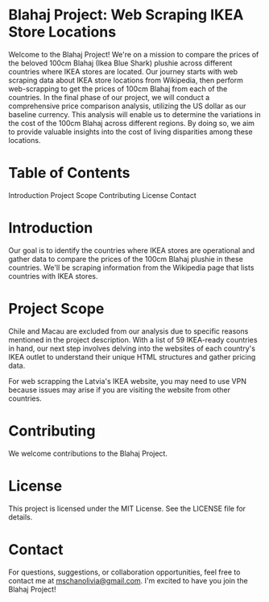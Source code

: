 # Blahaj Project: Web Scraping IKEA Store Locations
Welcome to the Blahaj Project! We're on a mission to compare the prices of the beloved 100cm Blahaj (Ikea Blue Shark) plushie across different countries where IKEA stores are located. Our journey starts with web scraping data about IKEA store locations from Wikipedia, then perform web-scrapping to get the prices of 100cm Blahaj from each of the countries. In the final phase of our project, we will conduct a comprehensive price comparison analysis, utilizing the US dollar as our baseline currency. This analysis will enable us to determine the variations in the cost of the 100cm Blahaj across different regions. By doing so, we aim to provide valuable insights into the cost of living disparities among these locations. 

# Table of Contents
Introduction
Project Scope
Contributing
License
Contact

# Introduction
Our goal is to identify the countries where IKEA stores are operational and gather data to compare the prices of the 100cm Blahaj plushie in these countries. We'll be scraping information from the Wikipedia page that lists countries with IKEA stores.

# Project Scope
Chile and Macau are excluded from our analysis due to specific reasons mentioned in the project description. With a list of 59 IKEA-ready countries in hand, our next step involves delving into the websites of each country's IKEA outlet to understand their unique HTML structures and gather pricing data.

For web scrapping the Latvia's IKEA website, you may need to use VPN because issues may arise if you are visiting the website from other countries.

# Contributing
We welcome contributions to the Blahaj Project. 

# License
This project is licensed under the MIT License. See the LICENSE file for details.

# Contact
For questions, suggestions, or collaboration opportunities, feel free to contact me at mschanolivia@gmail.com. I'm excited to have you join the Blahaj Project!
